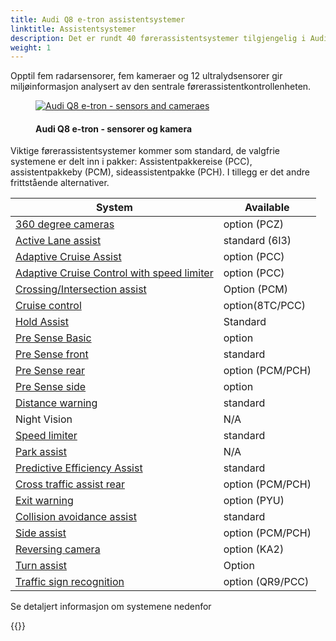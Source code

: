 ```yaml
---
title: Audi Q8 e-tron assistentsystemer
linktitle: Assistentsystemer
description: Det er rundt 40 førerassistentsystemer tilgjengelig i Audi Q8 e-tron.
weight: 1
---
```

<!-- markdownlint-disable MD033 -->

Opptil fem radarsensorer, fem kameraer og 12 ultralydsensorer gir miljøinformasjon analysert av den sentrale førerassistentkontrollenheten.

<figure>
    <a href="https://media.electrichasgoneaudi.net/multimedia/models/q8-e-tron/technology/drivingassistance/sensors.jpg">
        <img src="https://media.electrichasgoneaudi.net/multimedia/models/q8-e-tron/technology/drivingassistance/sensors_st.jpg"
        alt="Audi Q8 e-tron - sensors and cameraes" title="Audi Q8 e-tron - sensors and cameraes">
    </a>
    <figcaption><h4>Audi Q8 e-tron - sensorer og kamera</h4></figcaption>
</figure>

Viktige førerassistentsystemer kommer som standard, de valgfrie systemene er delt inn i pakker: Assistentpakkereise (PCC), assistentpakkeby (PCM), sideassistentpakke (PCH). I tillegg er det andre frittstående alternativer.

| **System**    | **Available** |
| ----------- | ----------- |
| [360 degree cameras](360camera) | option (PCZ) |
| [Active Lane assist](activelaneassist) | standard (6I3)|
| [Adaptive Cruise Assist](adaptivecruiseassist) | option (PCC) |
| [Adaptive Cruise Control with speed limiter](adaptivecruisecontrol) | option (PCC) |
| [Crossing/Intersection assist](crossingassist) | Option (PCM) |
| [Cruise control](cruisecontrol) | option(8TC/PCC) |
| [Hold Assist](holdassist) | Standard |
| [Pre Sense Basic](presensebasic) | option |
| [Pre Sense front](presensefront) | standard |
| [Pre Sense rear](presenserear) | option (PCM/PCH) |
| [Pre Sense side](presenseside) | option |
| [Distance warning](distancewarning) | standard |
| Night Vision | N/A |
| [Speed limiter](speedlimiter) | standard |
| [Park assist](parkassist) | N/A |
| [Predictive Efficiency Assist](predictiveefficiencyassist) | standard |
| [Cross traffic assist rear](crosstrafficassistrear) | option (PCM/PCH) |
| [Exit warning](exitwarning) | option (PYU) |
| [Collision avoidance assist](collisionavoidanceassist) | standard |
| [Side assist](sideassist) | option (PCM/PCH) |
| [Reversing camera](reversingcamera) | option (KA2) |
| [Turn assist](turnassist) | Option  |
| [Traffic sign recognition](trafficsignrecognition) | option (QR9/PCC) |


Se detaljert informasjon om systemene nedenfor

{{<children description="true" />}}
